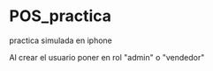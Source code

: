 # POS_practica

practica simulada en iphone

Al crear el usuario poner en rol "admin" o "vendedor"

